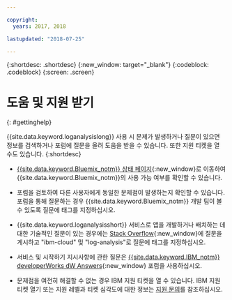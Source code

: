 ```yaml
---

copyright:
  years: 2017, 2018

lastupdated: "2018-07-25"

---
```



{:shortdesc: .shortdesc}
{:new_window: target="_blank"}
{:codeblock: .codeblock}
{:screen: .screen}


# 도움 및 지원 받기
{: #gettinghelp}

{{site.data.keyword.loganalysislong}} 사용 시 문제가 발생하거나 질문이 있으면 정보를 검색하거나 포럼에 질문을 올려 도움을 받을 수 있습니다. 또한 지원 티켓을 열 수도 있습니다.
{:shortdesc}

* [{{site.data.keyword.Bluemix_notm}} 상태 페이지](https://developer.ibm.com/bluemix/support/#status){:new_window}로 이동하여 {{site.data.keyword.Bluemix_notm}}의 사용 가능 여부를 확인할 수 있습니다.

* 포럼을 검토하여 다른 사용자에게 동일한 문제점이 발생하는지 확인할 수 있습니다. 포럼을 통해 질문하는 경우 {{site.data.keyword.Bluemix_notm}} 개발 팀이 볼 수 있도록 질문에 태그를 지정하십시오.
<!--Insert the appropriate Stack Overflow tag for your service for <service_keyword> in URL and text below:  -->
  * {{site.data.keyword.loganalysisshort}} 서비스로 앱을 개발하거나 배치하는 데 대한 기술적인 질문이 있는 경우에는 [Stack Overflow](http://stackoverflow.com/search?q=log-analysis+ibm-cloud){:new_window}에 질문을 게시하고 "ibm-cloud" 및 "log-analysis"로 질문에 태그를 지정하십시오.
<!--Insert the appropriate dW Answers tag for your service for <service_keyword> in URL below:  -->
  * 서비스 및 시작하기 지시사항에 관한 질문은 [{{site.data.keyword.IBM_notm}} developerWorks dW Answers](https://developer.ibm.com/answers/topics/log-analysis/?smartspace=ibm-cloud){:new_window} 포럼을 사용하십시오.

* 문제점을 여전히 해결할 수 없는 경우 IBM 지원 티켓을 열 수 있습니다. IBM 지원 티켓 열기 또는 지원 레벨과 티켓 심각도에 대한 정보는 [지원 문의](/docs/get-support/howtogetsupport.html#getting-customer-support)를 참조하십시오.


